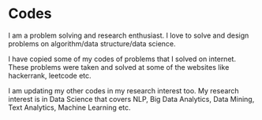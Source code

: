 # Codes

I am a problem solving and research enthusiast. I love to solve and design problems on algorithm/data structure/data science.

I have copied some of my codes of problems that I solved on internet. These problems were taken and solved at some of the websites like hackerrank, leetcode etc.

I am updating my other codes in my research interest too. My research interest is in Data Science that covers NLP, Big Data Analytics, Data Mining, Text Analytics, Machine Learning etc.

